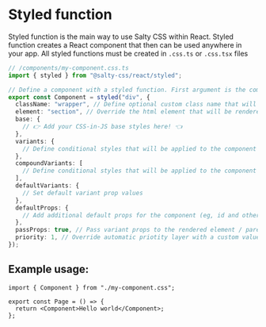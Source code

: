 # Styled function

Styled function is the main way to use Salty CSS within React. Styled function creates a React component that then can be used anywhere in your app. All styled functions must be created in `.css.ts` or `.css.tsx` files

```ts
// /components/my-component.css.ts
import { styled } from "@salty-css/react/styled";

// Define a component with a styled function. First argument is the component name or existing component to extend and second argument is the object containing the styles and other options
export const Component = styled("div", {
  className: "wrapper", // Define optional custom class name that will be included for this component
  element: "section", // Override the html element that will be rendered for this component
  base: {
    // 👉 Add your CSS-in-JS base styles here! 👈
  },
  variants: {
    // Define conditional styles that will be applied to the component based on the variant prop values
  },
  compoundVariants: [
    // Define conditional styles that will be applied to the component based on the combination of variant prop values
  ],
  defaultVariants: {
    // Set default variant prop values
  },
  defaultProps: {
    // Add additional default props for the component (eg, id and other html element attributes)
  },
  passProps: true, // Pass variant props to the rendered element / parent component (default: false)
  priority: 1, // Override automatic priotity layer with a custom value (0-8), higher is considered more important
});
```

## Example usage:

```tsx
import { Component } from "./my-component.css";

export const Page = () => {
  return <Component>Hello world</Component>;
};
```
